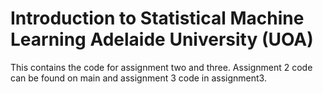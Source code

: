 # Introduction to Statistical Machine Learning Adelaide University (UOA)
This contains the code for assignment two and three. Assignment 2 code can be found on main and assignment 3 code in assignment3.
